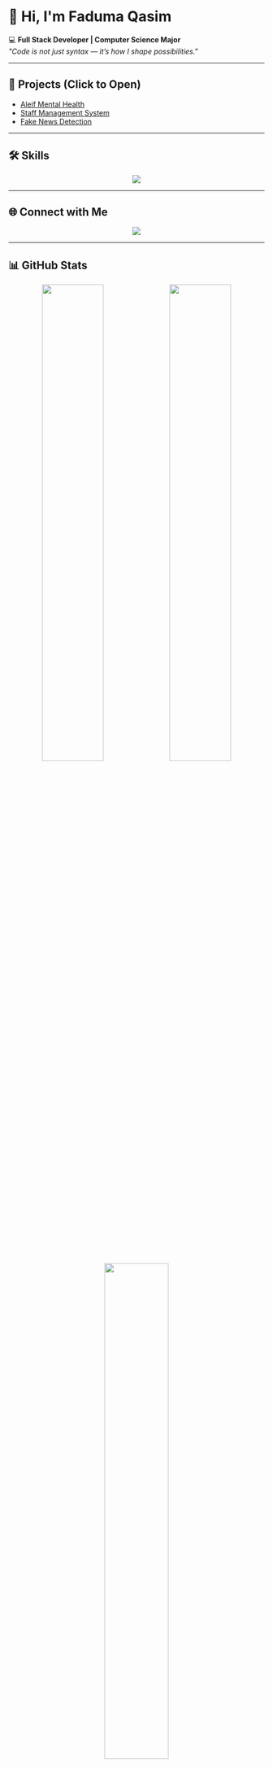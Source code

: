 # 👋 Hi, I'm Faduma Qasim

💻 **Full Stack Developer | Computer Science Major**  
*"Code is not just syntax — it’s how I shape possibilities."*

---

## 🚀 Projects (Click to Open)

- [Aleif Mental Health](./Aleif-Mental-Health/index.html)  
- [Staff Management System](./Staff-Management-System/index.html)  
- [Fake News Detection](./Fake-News-Detection/index.html)  

---

## 🛠️ Skills

<p align="center">
<img src="https://skillicons.dev/icons?i=html,css,js,react,tailwind,java,spring,mysql,git,github" />
</p>

---

## 🌐 Connect with Me

<p align="center">
<a href="https://linkedin.com/in/fadumaqasim" target="_blank">
<img src="https://img.shields.io/badge/LinkedIn-0A66C2?style=for-the-badge&logo=linkedin&logoColor=white" />
</a>


---

## 📊 GitHub Stats

<p align="center">
<img src="https://github-readme-stats.vercel.app/api?username=FadumaQasim&show_icons=true&theme=radical" width="49%" />
<img src="https://github-readme-streak-stats.herokuapp.com/?user=FadumaQasim&theme=radical" width="49%" />
</p>

<p align="center">
<img src="https://github-readme-stats.vercel.app/api/top-langs/?username=FadumaQasim&layout=compact&theme=radical" width="50%" />
</p>
